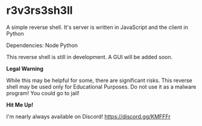 # r3v3rs3sh3ll
A simple reverse shell. It's server is written in JavaScript and the client in Python


Dependencies:
Node
Python


This reverse shell is still in development. A GUI will be added soon.


<b>Legal Warning</b>

While this may be helpful for some, there are significant risks. This reverse shell may be used only for Educational Purposes. Do not use it as a malware program! You could go to jail!


<b>Hit Me Up!</b>

I'm nearly always available on Discord!
https://discord.gg/KMFFFr
